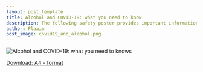 ```yaml
---
layout: post_template
title: Alcohol and COVID-19: what you need to know
description: The following safety poster provides important information that you should know about alcohol consumption and COVID-19.
author: Flaaim
post_image: covid19_and_alcohol.png
---
```


![Alcohol and COVID-19: what you need to knows](https://safetyworkblog.com/assets/infographics/covid19_and_alcohol.png)

[Download: A4 - format ](https://safetyworkblog.com/assets/infographics/covid19_and_alcohol-A4.png)

